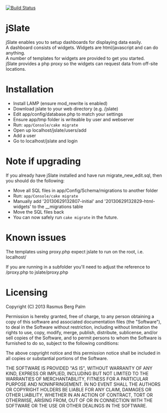[![Build Status](https://travis-ci.org/rasmusbergpalm/jslate.png?branch=master)](https://travis-ci.org/rasmusbergpalm/jslate)

# jSlate

jSlate enables you to setup dashboards for displaying data easily.  
A dashboard consists of widgets. Widgets are html/javascript and can do anything.  
A number of templates for widgets are provided to get you started.  
jSlate provides a php proxy so the widgets can request data from off-site locations.

# Installation

 - Install LAMP (ensure mod_rewrite is enabled)
 - Download jslate to your web directory (e.g. /jslate)
 - Edit app/config/database.php to match your settings
 - Ensure app/tmp folder is writeable by user and webserver
 - Run: ```app/Console/cake migrate```
 - Open up localhost/jslate/users/add
 - Add a user
 - Go to localhost/jslate and login

# Note if upgrading
 If you already have jSlate installed and have run migrate_new_edit.sql, then you should do the following:

 - Move all SQL files in app/Config/Schema/migrations to another folder
 - Run: ```app/Console/cake migrate```
 - Manually add '20130629132807-initial' and '20130629132829-html-widgets' to the __migrations table
 - Move the SQL files back
 - You can now safely run ```cake migrate``` in the future.

# Known issues

The templates using proxy.php expect jslate to run on the root, i.e. localhost/

If you are running in a subfolder you'll need to adjust the reference to /proxy.php to jslate/proxy.php

# Licensing

Copyright (C) 2013 Rasmus Berg Palm

Permission is hereby granted, free of charge, to any person obtaining a copy of this software and associated documentation files (the "Software"), to deal in the Software without restriction, including without limitation the rights to use, copy, modify, merge, publish, distribute, sublicense, and/or sell copies of the Software, and to permit persons to whom the Software is furnished to do so, subject to the following conditions:

The above copyright notice and this permission notice shall be included in all copies or substantial portions of the Software.

THE SOFTWARE IS PROVIDED "AS IS", WITHOUT WARRANTY OF ANY KIND, EXPRESS OR IMPLIED, INCLUDING BUT NOT LIMITED TO THE WARRANTIES OF MERCHANTABILITY, FITNESS FOR A PARTICULAR PURPOSE AND NONINFRINGEMENT. IN NO EVENT SHALL THE AUTHORS OR COPYRIGHT HOLDERS BE LIABLE FOR ANY CLAIM, DAMAGES OR OTHER LIABILITY, WHETHER IN AN ACTION OF CONTRACT, TORT OR OTHERWISE, ARISING FROM, OUT OF OR IN CONNECTION WITH THE SOFTWARE OR THE USE OR OTHER DEALINGS IN THE SOFTWARE.
